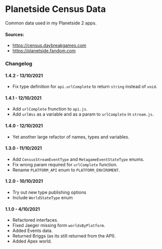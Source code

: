 # Planetside Census Data

Common data used in my Planetside 2 apps.

#### Sources:

- https://census.daybreakgames.com
- https://planetside.fandom.com

### Changelog

#### 1.4.2 - 13/10/2021

- Fix type definition for `api.urlComplete` to return `string` instead of `void`.

#### 1.4.1 - 12/10/2021

- Add `urlComplete` frunction to `api.js`.
- Add `urlWss` as a variable and as a param to `urlComplete` in `stream.js`.

#### 1.4.0 - 12/10/2021

- Yet another large refactor of names, types and variables.

#### 1.3.0 - 11/10/2021

- Add `CensusStreamEventType` and `MetagameEventStateType` enums.
- Fix wrong param required for `urlComplete` function.
- Rename `PLATFORM_API` enum to `PLATFORM_ENVIROMENT`.

#### 1.2.0 - 10/10/2021

- Try out new type publishing options
- Include `WorldStateType` enum

#### 1.1.0 - 4/10/2021

- Refactored interfaces.
- Fixed Jaeger missing form `worldsByPlatform`.
- Added Events data.
- Returned Briggs (as its still returned from the API).
- Added Apex world.
